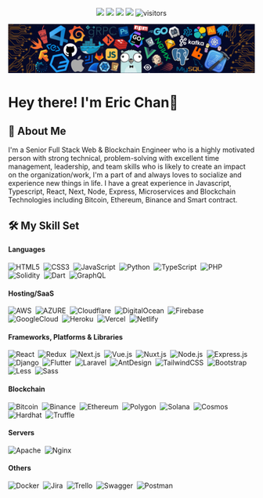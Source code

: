 <p align="center">
    <a href="https://github.com/tdev0923/tdev0923"><img src="https://img.shields.io/badge/status-updating-brightgreen.svg"></a>
    <a href="https://github.com/tdev0923/tdev0923/graphs/contributors"><img src="https://img.shields.io/github/contributors/tdev0923/tdev0923?color=blue"></a>
    <a href="https://github.com/tdev0923"><img src="https://img.shields.io/github/stars/tdev0923.svg?color=blue&logo=github"></a>
    <a href="https://github.com/tdev0923/tdev0923/network/members"><img src="https://img.shields.io/github/forks/tdev0923/tdev0923.svg?color=blue&logo=github"></a>
    <img src="https://visitor-badge.laobi.icu/badge?page_id=tdev0923.tdev0923" alt="visitors"/>
</p>

[![](./header_.png)](#)

# Hey there! I'm Eric Chan👋
## :book: About Me

I'm a Senior Full Stack Web & Blockchain Engineer who is a highly motivated person with strong technical, problem-solving with excellent time management, leadership, and team skills who is likely to create an impact on the organization/work, I'm a part of and always loves to socialize and experience new things in life. I have a great experience in Javascript, Typescript, React, Next, Node, Express, Microservices and Blockchain Technologies including Bitcoin, Ethereum, Binance and Smart contract.

## 🛠️ My Skill Set

#### Languages
![HTML5](https://img.shields.io/badge/-HTML5-555?style=flat&logo=html5)&nbsp;
![CSS3](https://img.shields.io/badge/-CSS3-555?style=flat&logo=css3)&nbsp;
![JavaScript](https://img.shields.io/badge/-JavaScript-555?style=flat&logo=javascript)&nbsp;
![Python](https://img.shields.io/badge/-Python-555?style=flat&logo=python)&nbsp;
![TypeScript](https://img.shields.io/badge/-TypeScript-555?style=flat&logo=typescript)&nbsp;
![PHP](https://img.shields.io/badge/-PHP-555?style=flat&logo=php)&nbsp;
![Solidity](https://img.shields.io/badge/-Solidity-555?style=flat&logo=solidity)&nbsp;
![Dart](https://img.shields.io/badge/-Dart-555?style=flat&logo=dart)&nbsp;
![GraphQL](https://img.shields.io/badge/-GraphQL-555?style=flat&logo=graphql)&nbsp;

#### Hosting/SaaS
![AWS](https://img.shields.io/badge/-Amazon_Web_Services-555?style=flat&logo=amazon-aws)&nbsp;
![AZURE](https://img.shields.io/badge/-Microsoft_Azure-555?style=flat&logo=microsoft-azure)&nbsp;
![Cloudflare](https://img.shields.io/badge/-Cloudflare-555?style=flat&logo=cloudflare)&nbsp;
![DigitalOcean](https://img.shields.io/badge/-DigitalOcean-555?style=flat&logo=digitalocean)&nbsp;
![Firebase](https://img.shields.io/badge/-Firebase-555?style=flat&logo=firebase)&nbsp;
![GoogleCloud](https://img.shields.io/badge/-Google_Cloud-555?style=flat&logo=google-cloud)&nbsp;
![Heroku](https://img.shields.io/badge/-Heroku-555?style=flat&logo=heroku)&nbsp;
![Vercel](https://img.shields.io/badge/-Vercel-555?style=flat&logo=vercel)&nbsp;
![Netlify](https://img.shields.io/badge/-Netlify-555?style=flat&logo=netlify)&nbsp;

#### Frameworks, Platforms & Libraries
![React](https://img.shields.io/badge/-React.js-555?style=flat&logo=react)&nbsp;
![Redux](https://img.shields.io/badge/-Redux.js-555?style=flat&logo=redux)&nbsp;
![Next.js](https://img.shields.io/badge/-Next.js-555?style=flat&logo=next.js)&nbsp;
![Vue.js](https://img.shields.io/badge/-Vue.js-555?style=flat&logo=vue.js)&nbsp;
![Nuxt.js](https://img.shields.io/badge/-Nuxt.js-555?style=flat&logo=nuxt.js)&nbsp;
![Node.js](https://img.shields.io/badge/-Node.js-555?style=flat&logo=node.js)&nbsp;
![Express.js](https://img.shields.io/badge/-Express.js-555?style=flat&logo=express.js)&nbsp;
![Django](https://img.shields.io/badge/-Django-555?style=flat&logo=django)&nbsp;
![Flutter](https://img.shields.io/badge/-Flutter-555?style=flat&logo=flutter)&nbsp;
![Laravel](https://img.shields.io/badge/-Laravel-555?style=flat&logo=laravel)&nbsp;
![AntDesign](https://img.shields.io/badge/-Ant_Design-555?style=flat&logo=ant-design)&nbsp;
![TailwindCSS](https://img.shields.io/badge/-TailwindCSS-555?style=flat&logo=tailwindcss)&nbsp;
![Bootstrap](https://img.shields.io/badge/-Bootstrap-555?style=flat&logo=bootstrap)&nbsp;
![Less](https://img.shields.io/badge/-Less-555?style=flat&logo=Less)&nbsp;
![Sass](https://img.shields.io/badge/-Sass-555?style=flat&logo=sass)&nbsp;

#### Blockchain
![Bitcoin](https://img.shields.io/badge/-Bitcoin-555?style=flat&logo=bitcoin)&nbsp;
![Binance](https://img.shields.io/badge/-Binance-555?style=flat&logo=binance)&nbsp;
![Ethereum](https://img.shields.io/badge/-Ethereum-555?style=flat&logo=ethereum)&nbsp;
![Polygon](https://img.shields.io/badge/-Polygon-555?style=flat&logo=polygon)&nbsp;
![Solana](https://img.shields.io/badge/-Solana-555?style=flat&logo=solana)&nbsp;
![Cosmos](https://img.shields.io/badge/-Cosmos-555?style=flat&logo=cosmos)&nbsp;
![Hardhat](https://img.shields.io/badge/-Hardhat-555?style=flat&logo=hardhat)&nbsp;
![Truffle](https://img.shields.io/badge/-Truffle-555?style=flat&logo=truffle)&nbsp;

#### Servers
![Apache](https://img.shields.io/badge/-Apache-555?style=flat&logo=apache)&nbsp;
![Nginx](https://img.shields.io/badge/-Nginx-555?style=flat&logo=nginx)&nbsp;

#### Others
![Docker](https://img.shields.io/badge/-Docker-555?style=flat&logo=docker)&nbsp;
![Jira](https://img.shields.io/badge/-Jira-555?style=flat&logo=jira)&nbsp;
![Trello](https://img.shields.io/badge/-Trello-555?style=flat&logo=trello)&nbsp;
![Swagger](https://img.shields.io/badge/-Swagger-555?style=flat&logo=swagger)&nbsp;
![Postman](https://img.shields.io/badge/-Postman-555?style=flat&logo=postman)&nbsp;
